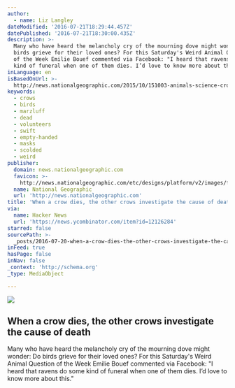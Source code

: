 ```yaml
---
author:
  - name: Liz Langley
dateModified: '2016-07-21T18:29:44.457Z'
datePublished: '2016-07-21T18:30:00.435Z'
description: >-
  Many who have heard the melancholy cry of the mourning dove might wonder: Do
  birds grieve for their loved ones? For this Saturday's Weird Animal Question
  of the Week Emilie Bouef commented via Facebook: "I heard that ravens do some
  kind of funeral when one of them dies. I’d love to know more about this."
inLanguage: en
isBasedOnUrl: >-
  http://news.nationalgeographic.com/2015/10/151003-animals-science-crows-birds-culture-brains/
keywords:
  - crows
  - birds
  - marzluff
  - dead
  - volunteers
  - swift
  - empty-handed
  - masks
  - scolded
  - weird
publisher:
  domain: news.nationalgeographic.com
  favicon: >-
    http://news.nationalgeographic.com/etc/designs/platform/v2/images/favicon.ico
  name: National Geographic
  url: 'http://news.nationalgeographic.com'
title: 'When a crow dies, the other crows investigate the cause of death'
via:
  name: Hacker News
  url: 'https://news.ycombinator.com/item?id=12126284'
starred: false
sourcePath: >-
  _posts/2016-07-20-when-a-crow-dies-the-other-crows-investigate-the-cause-of-d.md
inFeed: true
hasPage: false
inNav: false
_context: 'http://schema.org'
_type: MediaObject

---
```

<article style=""><img src="https://imgflo.herokuapp.com/graph/vahj1ThiexotieMo/e6038621c7a4f6f3b5e5e7d793a09fc9/noop.jpg?input=http%3A%2F%2Fnews.nationalgeographic.com%2Fcontent%2Fdam%2Fnews%2F2015%2F10%2F02%2Fcrowmourning%2F01crowmourning.ngsversion.1443879000523.jpg" /><h1>When a crow dies, the other crows investigate the cause of death</h1><p>Many who have heard the melancholy cry of the mourning dove might wonder: Do birds grieve for their loved ones? For this Saturday's Weird Animal Question of the Week Emilie Bouef commented via Facebook: "I heard that ravens do some kind of funeral when one of them dies. I’d love to know more about this."</p></article>